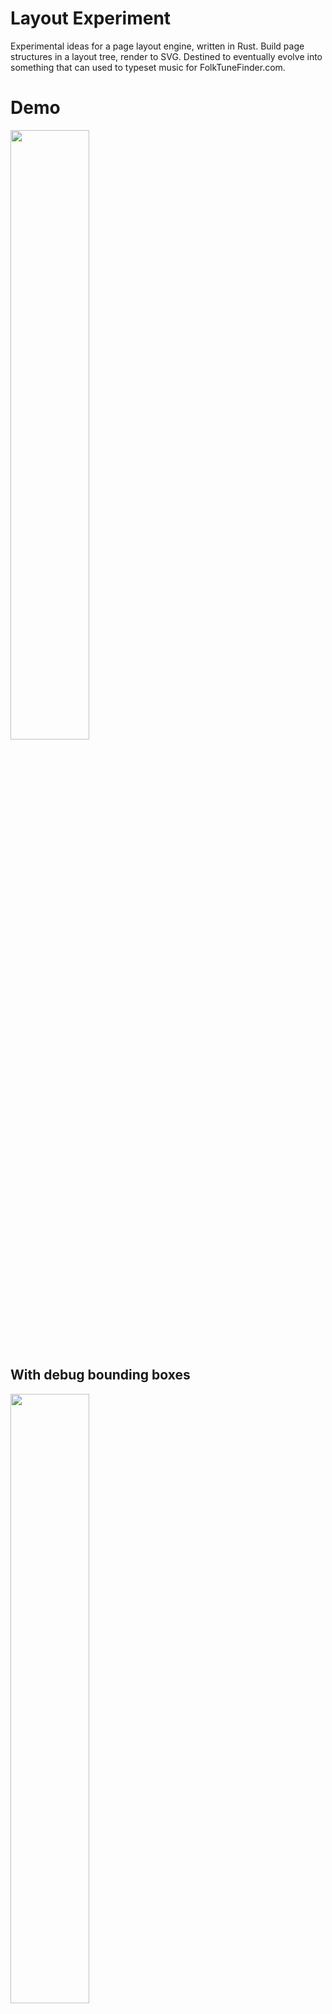 # Layout Experiment

Experimental ideas for a page layout engine, written in Rust. Build page structures in a layout tree, render to SVG. Destined to eventually evolve into something that can used to typeset music for FolkTuneFinder.com.

# Demo
<img src="demo.svg" width="50%">

## With debug bounding boxes
<img src="demo_debug.svg" width="50%">

## PNG render
<img src="demo.png" width="50%">

# Progress

## 2018-05-08
<img src="progress/2018-05-08.svg" width="50%">

## 2018-05-05
<img src="progress/2018-05-05-b.svg" width="50%">


## 2018-05-05
<img src="progress/2018-05-05.svg" width="50%">


## 2018-05-04
<img src="progress/2018-05-04.svg" width="50%">

## 2018-05-02
<img src="progress/2018-05-02.svg" width="50%">

# TODO

 - LTR container with fixed width and justification
 - Margins on all types
 